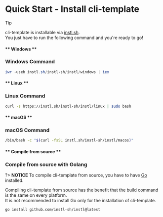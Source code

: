 # Quick Start - Install cli-template

> [!TIP]
> cli-template is installable via [instl.sh](https://instl.sh).\
> You just have to run the following command and you're ready to go!

<!-- tabs:start -->

#### ** Windows **

### Windows Command

```powershell
iwr -useb instl.sh/instl-sh/instl/windows | iex
```

#### ** Linux **

### Linux Command

```bash
curl -s https://instl.sh/instl-sh/instl/linux | sudo bash
```

#### ** macOS **

### macOS Command

```bash
/bin/bash -c "$(curl -fsSL instl.sh/instl-sh/instl/macos)"
```

#### ** Compile from source **

### Compile from source with Golang

?> **NOTICE**
To compile cli-template from source, you have to have [Go](https://golang.org/) installed.

Compiling cli-template from source has the benefit that the build command is the same on every platform.\
It is not recommended to install Go only for the installation of cli-template.

```command
go install github.com/instl-sh/instl@latest
```

<!-- tabs:end -->
